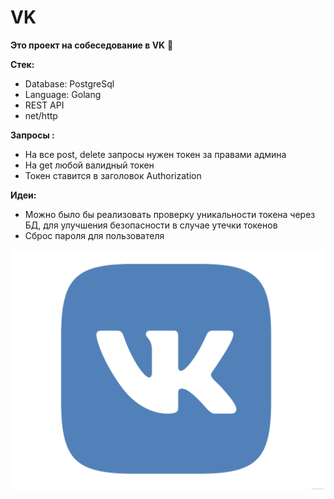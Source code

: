 # VK

**Это проект на собеседование в VK** 👾

**Стек:**

* Database: PostgreSql
* Language: Golang
* REST API
* net/http

**Запросы :**

* На все post, delete запросы нужен токен за правами админа
* На get любой валидный токен
* Токен ставится в заголовок Authorization

**Идеи:**

* Можно было бы реализовать проверку уникальности токена через БД, для улучшения безопасности в случае утечки токенов
* Сброс пароля для пользователя

![1710531162041](images/README/1710531162041.png)
